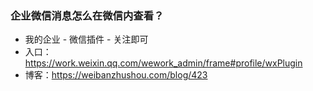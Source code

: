 ### 企业微信消息怎么在微信内查看？
* 我的企业 - 微信插件 - 关注即可
* 入口：https://work.weixin.qq.com/wework_admin/frame#profile/wxPlugin
* 博客：https://weibanzhushou.com/blog/423
